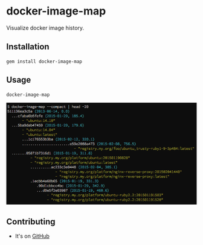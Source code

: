 # docker-image-map

Visualize docker image history.

## Installation

    gem install docker-image-map

## Usage

    docker-image-map

![Sample output](screenshot.png "Sample output")

## Contributing

* It's on [GitHub](https://github.com/mdub/docker_image_map)
